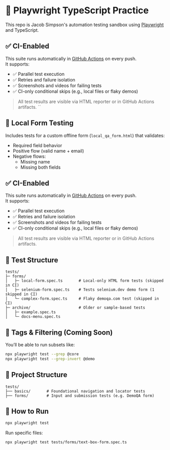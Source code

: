 # 🎯 Playwright TypeScript Practice

This repo is Jacob Simpson's automation testing sandbox using [Playwright](https://playwright.dev) and TypeScript.

## ✅ CI-Enabled

This suite runs automatically in [GitHub Actions](https://github.com/jacobsimpsonQA/playwright-typescript-automation/actions) on every push.  
It supports:

- ✅ Parallel test execution
- ✅ Retries and failure isolation
- ✅ Screenshots and videos for failing tests
- ✅ CI-only conditional skips (e.g., local files or flaky demos)

> All test results are visible via HTML reporter or in GitHub Actions artifacts.
``

## 🧪 Local Form Testing

Includes tests for a custom offline form (`local_qa_form.html`) that validates:
- Required field behavior
- Positive flow (valid name + email)
- Negative flows:
  - Missing name
  - Missing both fields

## ✅ CI-Enabled

This suite runs automatically in [GitHub Actions](https://github.com/jacobsimpsonQA/playwright-typescript-automation/actions) on every push.  
It supports:

- ✅ Parallel test execution
- ✅ Retries and failure isolation
- ✅ Screenshots and videos for failing tests
- ✅ CI-only conditional skips (e.g., local files or flaky demos)

> All test results are visible via HTML reporter or in GitHub Actions artifacts.

## 📁 Test Structure

```
tests/
├─ forms/
│   ├─ local-form.spec.ts       # Local-only HTML form tests (skipped in CI)
│   ├─ selenium-form.spec.ts    # Tests selenium.dev demo form (1 skipped in CI)
│   └─ complex-form.spec.ts     # Flaky demoqa.com test (skipped in CI)
├─ archive/                     # Older or sample-based tests
│   ├─ example.spec.ts
│   └─ docs-menu.spec.ts
```

## 🧪 Tags & Filtering (Coming Soon)

You’ll be able to run subsets like:

```bash
npx playwright test --grep @core
npx playwright test --grep-invert @demo
```


## 📂 Project Structure

```
tests/
├── basics/       # Foundational navigation and locator tests
├── forms/        # Input and submission tests (e.g. DemoQA form)
```

## 🚀 How to Run

```bash
npx playwright test
```

Run specific files:

```bash
npx playwright test tests/forms/text-box-form.spec.ts
```
